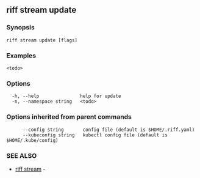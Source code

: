 ## riff stream update

<todo>

### Synopsis

<todo>

```
riff stream update [flags]
```

### Examples

```
<todo>
```

### Options

```
  -h, --help               help for update
  -n, --namespace string   <todo>
```

### Options inherited from parent commands

```
      --config string       config file (default is $HOME/.riff.yaml)
      --kubeconfig string   kubectl config file (default is $HOME/.kube/config)
```

### SEE ALSO

* [riff stream](riff_stream.md)	 - <todo>

